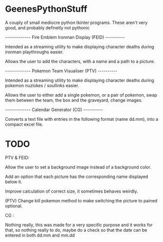 # GeenesPythonStuff
A couply of small mediocre python tkinter programs.
These aren't very good, and probably definetly not pythonic

------------- Fire Emblem Ironman Display (FEID) ----------

Intended as a streaming utility to make displaying character deaths during ironman playthroughs easier.

Allows the user to add the characters, with a name and a path to a picture.

------------- Pokemon Team Visualiser (PTV) ----------

Intended as a streaming utility to make displaying character deaths during pokemon nuzlokes / soullinks easier.

Allows the user to either add a single pokemon, or a pair of pokemon, swap them between the team, the box and the graveyard, change images.


------------- Calendar Generator (CG) ----------

Converts a text file with entries in the following format (name dd.mm), into a compact excel file.




# TODO 
PTV & FEID: 

Allow the user to set a background image instead of a background color.

Add an option that each picture has the corresponding name displayed below it.

Improve calculation of correct size, it sometimes behaves weirdly.

(PTV) Change kill pokemon method to make switching the picture to pained optional.


CG :

Nothing really, this was made for a very specific purpose and it works for that, so nothing really to do, maybe do a check so that the date can be entered in both dd.mm and mm.dd
